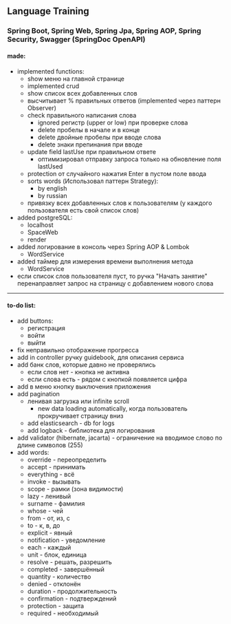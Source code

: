 ## Language Training

### Spring Boot, Spring Web, Spring Jpa, Spring AOP, Spring Security, Swagger (SpringDoc OpenAPI)

#### made:

- implemented functions:
    - show меню на главной странице
    - implemented crud
    - show список всех добавленных слов
    - высчитывает % правильных ответов (implemented через паттерн Observer)
    - check правильного написания слова
        - ignored регистр (upper or low) при проверке слова
        - delete пробелы в начале и в конце
        - delete двойные пробелы при вводе слова
        - delete знаки препинания при вводе
    - update field lastUse при правильном ответе
        - оптимизировал отправку запроса только на обновление поля lastUsed
    - protection от случайного нажатия Enter в пустом поле ввода
    - sorts words (Использовал паттерн Strategy):
        - by english
        - by russian
    - привязку всех добавленных слов к пользователям (у каждого пользователя есть свой список слов)
- added postgreSQL:
    - localhost
    - SpaceWeb
    - render
- added логирование в консоль через Spring AOP & Lombok
    - WordService
- added таймер для измерения времени выполнения метода
    - WordService
- если список слов пользователя пуст, то ручка "Начать занятие" перенаправляет запрос на страницу с добавлением нового слова

---

#### to-do list:

- add buttons:
    - регистрация
    - войти
    - выйти
- fix неправильно отображение прогресса
- add in controller ручку guidebook, для описания сервиса
- add банк слов, которые давно не проверялись
  - если слов нет - кнопка не активна
  - если слова есть - рядом с кнопкой появляется цифра
- add в меню кнопку выключения приложения
- add pagination
    - ленивая загрузка или infinite scroll
        - new data loading automatically, когда пользователь прокручивает страницу вниз
    - add elasticsearch - db for logs
    - add logback - библиотека для логирования
- add validator (hibernate, jacarta) - ограничение на вводимое слово по длине символов (255)
- add words:
    - override - переопределить
    - accept - принимать
    - everything - всё
    - invoke - вызывать
    - scope - рамки (зона видимости)
    - lazy - ленивый
    - surname - фамилия
    - whose - чей
    - from - от, из, с
    - to - к, в, до
    - explicit - явный
    - notification - уведомление
    - each - каждый
    - unit - блок, единица
    - resolve - решать, разрешить
    - completed - завершённый
    - quantity - количество
    - denied - отклонён
    - duration - продолжительность
    - confirmation - подтверждений
    - protection - защита
    - required - необходимый